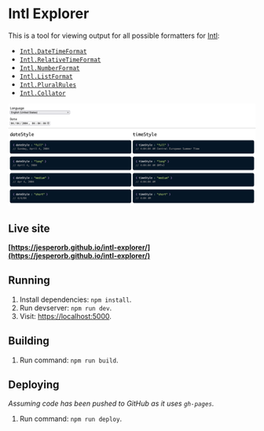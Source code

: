 # Intl Explorer

This is a tool for viewing output for all possible formatters for [Intl](https://developer.mozilla.org/en-US/docs/Web/JavaScript/Reference/Global_Objects/Intl):

- [`Intl.DateTimeFormat`](https://developer.mozilla.org/en-US/docs/Web/JavaScript/Reference/Global_Objects/Intl/DateTimeFormat)
- [`Intl.RelativeTimeFormat`](https://developer.mozilla.org/en-US/docs/Web/JavaScript/Reference/Global_Objects/Intl/RelativeTimeFormat)
- [`Intl.NumberFormat`](https://developer.mozilla.org/en-US/docs/Web/JavaScript/Reference/Global_Objects/Intl/NumberFormat)
- [`Intl.ListFormat`](https://developer.mozilla.org/en-US/docs/Web/JavaScript/Reference/Global_Objects/Intl/ListFormat)
- [`Intl.PluralRules`](https://developer.mozilla.org/en-US/docs/Web/JavaScript/Reference/Global_Objects/Intl/PluralRules)
- [`Intl.Collator`](https://developer.mozilla.org/en-US/docs/Web/JavaScript/Reference/Global_Objects/Intl/Collator)

![A screenshot of how the deployed website looks like.](screenshot.png)

## Live site

**[https://jesperorb.github.io/intl-explorer/](https://jesperorb.github.io/intl-explorer/)**

## Running

1. Install dependencies: `npm install`.
2. Run devserver: `npm run dev`.
3. Visit: [https://localhost:5000](https://localhost:5000).

## Building

1. Run command: `npm run build`.

## Deploying

_Assuming code has been pushed to GitHub as it uses `gh-pages`._

1. Run command: `npm run deploy`.

